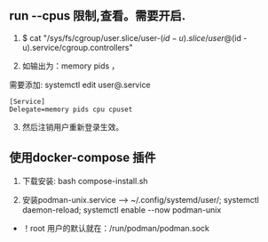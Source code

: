 
## run --cpus 限制,查看。需要开启.

1. $ cat "/sys/fs/cgroup/user.slice/user-$(id -u).slice/user@$(id -u).service/cgroup.controllers"

2. 如输出为：memory pids ，

需要添加: systemctl edit user@.service

```
[Service]
Delegate=memory pids cpu cpuset
```

3. 然后注销用户重新登录生效。



## 使用docker-compose 插件

1. 下载安装: bash compose-install.sh

2. 安装podman-unix.service --> ~/.config/systemd/user/; systemctl daemon-reload; systemctl enable --now podman-unix

- ！root 用户的默认就在：/run/podman/podman.sock

